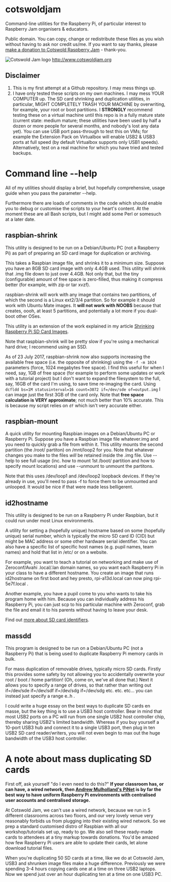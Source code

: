 # cotswoldjam
Command-line utilities for the Raspberry Pi, of particular interest to Raspberry Jam organisers &amp; educators.

Public domain. You can copy, change or redistribute these files as you wish without having to ask nor credit us/me. If you want to say thanks, please [make a donation to Cotswold Raspberry Jam](http://paypal.me/cotswoldjam) - thank-you.

![Cotswold Jam logo](http://cotswoldjam.org/assets/images/cotswoldjam-logo-128x80.png)
http://www.cotswoldjam.org

## Disclaimer

1. This is my first attempt at a Github repository. I may mess things up.
2. I have only tested these scripts on my own machines. I may mess YOUR COMPUTER up. The SD card shrinking and duplication utilities, in particular, MIGHT COMPLETELY TRASH YOUR MACHINE by overwriting, for example, your root or boot partitions. I **STRONGLY** recommend testing these on a virtual machine until this repo is in a fully mature state (current state: medium mature; these utilities have been used by half a dozen or more people for several months, and nobody's lost any data yet). You can use USB port pass-through to test this on VMs; for example the Extension Pack on Virtualbox will enable USB2 & USB3 ports at full speed (by default Virtualbox supports only USB1 speeds). Alternatively, test on a real machine for which you have tried and tested backups.

# Command line --help

All of my utilities should display a brief, but hopefully comprehensive, usage guide when you pass the parameter --help.

Furthermore there are loads of comments in the code which should enable you to debug or customise the scripts to your heart's content. At the moment these are all Bash scripts, but I might add some Perl or somesuch at a later date.

## raspbian-shrink

This utility is designed to be run on a Debian/Ubuntu PC (not a Raspberry Pi) as part of preparing an SD card image for duplication or archiving.

This takes a Raspbian image file, and shrinks it to a minimum size. Suppose you have an 8GB SD card image with only 4.4GB used. This utility will shrink that .img file down to just over 4.4GB. Not only that, but the tiny (configurable) amount of free space is zero-filled, thus making it compress better (for example, with zip or tar xvzf).

raspbian-shrink will work with any image that contains two partitions, of which the second is a Linux ext2/3/4 partition. So for example it should work with Ubuntu Mate images. It **will not work with NOOBS** because that creates, oooh, at least 5 partitions, and potentially a lot more if you dual-boot other OSes.

This utility is an extension of the work explained in my article [Shrinking Raspberry Pi SD Card Images](http://aoakley.com/articles/2015-10-09-resizing-sd-images.php).

Note that raspbian-shrink will be pretty slow if you're using a mechanical hard drive; I recommend using an SSD.

As of 23 July 2017, raspbian-shrink now also supports increasing the available free space (i.e. the opposite of shrinking) using the `-f -m 1024` parameters (force, 1024 megabytes free space). I find this useful for when I need, say, 1GB of free space (for example to perform some updates or work with a tutorial project) but I don't want to expand the filesystem to the full, say, 16GB of the card I'm using, to save time re-imaging the card. Using `dcfldd bs=1M statusinterval=16 count=3072 if=/dev/sde of=output.img` I can image just the first 3GB of the card only. Note that **free space calculation is VERY approximate**; not much better than 10% accurate. This is because my script relies on `df` which isn't very accurate either.

## raspbian-mount

A quick utility for mounting Raspbian images on a Debian/Ubuntu PC or Raspberry Pi. Suppose you have a Raspbian image file whatever.img and you need to quickly grab a file from within it. This utility mounts the second partition (the /root/ partiton) on /mnt/loop2 for you. Note that whatever changes you make to the files *will* be retained inside the .img file. Use --help to see full usage (inc. how to mount 1st /boot/ partition and how to specify mount locations) and use --unmount to unmount the partitons.

Note that this uses /dev/loop1 and /dev/loop2 loopback devices. If they're already in use, you'll need to pass -f to force them to be unmounted and unlooped. It would be nice if that were made less belligerent.

## id2hostname

This utility is designed to be run on a Raspberry Pi under Raspbian, but it could run under most Linux environments.

A utility for setting a (hopefully unique) hostname based on some (hopefully unique) serial number, which is typically the micro SD card ID (CID) but might be MAC address or some other hardware serial identifier. You can also have a specific list of specific host names (e.g. pupil names, team names) and hold that list in /etc/ or on a website.

For example, you want to teach a tutorial on networking and make use of Zeroconf/Avahi .local/.lan domain names, so you want each Raspberry Pi in your class to have a different hostname. You create an image that runs id2hostname on first boot and hey presto, rpi-a13d.local can now ping rpi-5e7f.local .

Another example, you have a pupil come to you who wants to take his program home with him. Because you can individually address his Raspberry Pi, you can just scp to his particular machine with Zeroconf, grab the file and email it to his parents without having to leave your desk.

Find out [more about SD card identifiers](http://www.cameramemoryspeed.com/sd-memory-card-faq/reading-sd-card-cid-serial-psn-internal-numbers/).

## massdd

This program is designed to be run on a Debian/Ubuntu PC (not a Raspberry Pi) that is being used to duplicate Raspberry Pi memory cards in bulk.

For mass duplication of removable drives, typically micro SD cards. Firstly this provides some safety by not allowing you to accidentally overwrite your root / boot / home partition! (Oh, come on, we've all done that.) Next it allows you to specify a range of drives, so that rather than writing out if=/dev/sde if=/dev/sdf if=/dev/sdg if=/dev/sdg etc. etc. etc... you can instead just specify a range e..h .

I could write a huge essay on the best ways to duplicate SD cards en masse, but the key thing is to use a USB3 host controller. Bear in mind that most USB2 ports on a PC will run from one single USB2 host controller chip, thereby sharing USB2's limited bandwidth. Whereas if you buy yourself a 10-port USB3 hub and connect it to a single USB3 port, then plug in ten USB2 SD card reader/writers, you will not even begin to max out the huge bandwidth of the USB3 host controller.

# A note about mass duplicating SD cards

First off, ask yourself "do I even need to do this?" **If your classroom has, or can have, a wired network, then [Andrew Mulholland's PiNet](http://pinet.org.uk) is by far the best way to have uniform Raspberry Pi environments with centralised user accounts and centralised storage.**

At Cotswold Jam, we can't use a wired network, because we run in 5 different classrooms across two floors, and our very lovely venue very reasonably forbids us from plugging into their existing wired network. So we prep a standard customised distro of Raspbian with all our workshop/tutorials set up, ready to go. We also sell these ready-made cards to attendees at a tiny markup towards donations. You'd be amazed how few Raspberry Pi users are able to update their cards, let alone download tutorial files.

When you're duplicating 50 SD cards at a time, like we do at Cotswold Jam, USB3 and shrunken image files make a huge difference. Previously we were spending 3-4 hours copying cards one at a time on three USB2 laptops. Now we spend just over an hour duplicating ten at a time on one USB3 PC.

